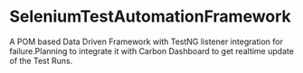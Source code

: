 # SeleniumTestAutomationFramework
A POM based Data Driven Framework with TestNG listener integration for failure.Planning to integrate it with Carbon Dashboard to get realtime update of the Test Runs.